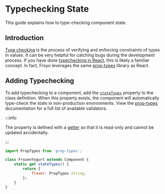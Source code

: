 # Typechecking State

This guide explains how to type-checking component state.

## Introduction

[Type checking](https://www.geeksforgeeks.org/type-checking-in-compiler-design/) is the process of verifying and enforcing constraints of types in values. It can be very helpful for catching bugs during the development process. If you have done [typechecking in React](https://reactjs.org/docs/typechecking-with-proptypes.html#gatsby-focus-wrapper), this is likely a familiar concept. In fact, Froyo leverages the same [prop-types](https://github.com/facebook/prop-types) library as React.

## Adding Typechecking

To add typechecking to a component, add the [`stateTypes`](../api/component.md#statetypes) property to the class definition. When this property exists, the component will automatically type-check the state in non-production environments. View the [prop-types](https://github.com/facebook/prop-types) documentation for a full list of available validators.

:::info

The property is defined with a [getter](https://developer.mozilla.org/en-US/docs/Web/JavaScript/Reference/Functions/get) so that it is read-only and cannot be updated accidentally.

:::

```js
import PropTypes from 'prop-types';

class FrozenYogurt extends Component {
    static get stateTypes() {
        return {
            flavor: PropTypes.string,
        };
    }
}
```
